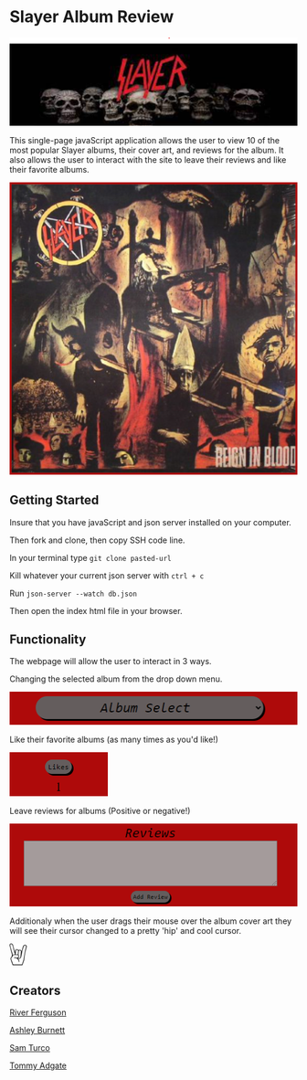 

# Slayer Album Review

![Screenshots](./images/Slayer%20Page%20Banner.png)

This single-page javaScript application allows the user to view 10 of the most popular Slayer albums, their cover art, and reviews for the album. It also allows the user to interact with the site to leave their reviews and like their favorite albums.

![Screenshot](./images/Slayer%20Page%20Cover%20Art.png)


## Getting Started

Insure that you have javaScript and json server installed on your computer.

Then fork and clone, then copy SSH code line.


In your terminal type `git clone pasted-url`

Kill whatever your current json server with `ctrl + c`

Run `json-server --watch db.json`

Then open the index html file in your browser.

## Functionality

The webpage will allow the user to interact in 3 ways.

Changing the selected album from the drop down menu.

![Screeenshot](./images/Slayer%20Page%20Drop%20Down.png)

Like their favorite albums (as many times as you'd like!)

![Screenshot](./images/Slayer%20Page%20Like%20Button.png)

Leave reviews for albums (Positive or negative!)

![Screenshot](./images/Slayer%20Page%20Reviews.png)

Additionaly when the user drags their mouse over the album cover art they will see their cursor changed to a pretty 'hip' and cool cursor.

![Screenshot](./images/rockandrollcursor.png)

## Creators

[River Ferguson](https://github.com/riverferguson)

[Ashley Burnett](https://github.com/AshleyBurnett081)

[Sam Turco](https://github.com/sturco42)

[Tommy Adgate](https://github.com/Rosco-code)



